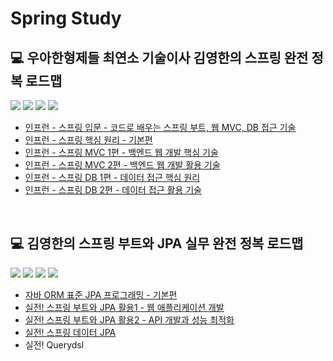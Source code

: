 # Spring Study
## 💻 우아한형제들 최연소 기술이사 김영한의 스프링 완전 정복 로드맵  
<div align=left> 
  <img src="https://img.shields.io/badge/java-007396?style=for-the-badge&logo=Java&logoColor=white"/>  
  <img src="https://img.shields.io/badge/spring-6DB33F?style=for-the-badge&logo=spring&logoColor=white"/> 
  <img src="https://img.shields.io/badge/MVC-6DB33F?style=for-the-badge&logo=mvc&logoColor=white"/> 
  <img src="https://img.shields.io/badge/springboot-6DB33F?style=for-the-badge&logo=Spring Boot&logoColor=white"/> 
</div>  

* [인프런 - 스프링 입문 - 코드로 배우는 스프링 부트, 웹 MVC, DB 접근 기술](./spring/스프링%20입문/README.md)
* [인프런 - 스프링 핵심 원리 - 기본편](./spring/스프링%20핵심%20원리%20-%20기본편/README.md)
* [인프런 - 스프링 MVC 1편 - 백엔드 웹 개발 핵심 기술](./spring/스프링%20MVC%201편%20-%20백엔드%20웹%20개발%20핵심%20기술/README.md)
* [인프런 - 스프링 MVC 2편 - 백엔드 웹 개발 활용 기술](./spring/스프링%20MVC%202편%20-%20백엔드%20웹%20개발%20활용%20기술/README.md)
* [인프런 - 스프링 DB 1편 - 데이터 접근 핵심 원리](./spring/스프링%20DB%201편%20-%20데이터%20접근%20핵심%20원리/README.md)
* [인프런 - 스프링 DB 2편 - 데이터 접근 활용 기술](./spring/스프링%20DB%202편%20-%20데이터%20접근%20활용%20기술/README.md)

<br>



## 💻 김영한의 스프링 부트와 JPA 실무 완전 정복 로드맵  
<div align=left> 
  <img src="https://img.shields.io/badge/java-007396?style=for-the-badge&logo=Java&logoColor=white"/>  
  <img src="https://img.shields.io/badge/spring-6DB33F?style=for-the-badge&logo=spring&logoColor=white"/> 
  <img src="https://img.shields.io/badge/JPA-007396?style=for-the-badge&logo=mvc&logoColor=white"/> 
  <img src="https://img.shields.io/badge/springboot-6DB33F?style=for-the-badge&logo=Spring Boot&logoColor=white"/> 
</div>  

* [자바 ORM 표준 JPA 프로그래밍 - 기본편](./spring%20boot%20&%20JPA/자바%20ORM%20표준%20JPA%20프로그래밍%20-%20기본편/README.md)
* [실전! 스프링 부트와 JPA 활용1 - 웹 애플리케이션 개발](./spring%20boot%20&%20JPA/스프링%20부트와%20JPA%20활용1%20-%20웹%20애플리케이션%20개발/README.md)
* [실전! 스프링 부트와 JPA 활용2 - API 개발과 성능 최적화](./spring%20boot%20&%20JPA/실전!%20스프링%20부트와%20JPA%20활용2%20-%20API%20개발과%20성능%20최적화/README.md)
* [실전! 스프링 데이터 JPA](./spring%20boot%20&%20JPA/실전!%20스프링%20데이터%20JPA/README.md)
* 실전! Querydsl

